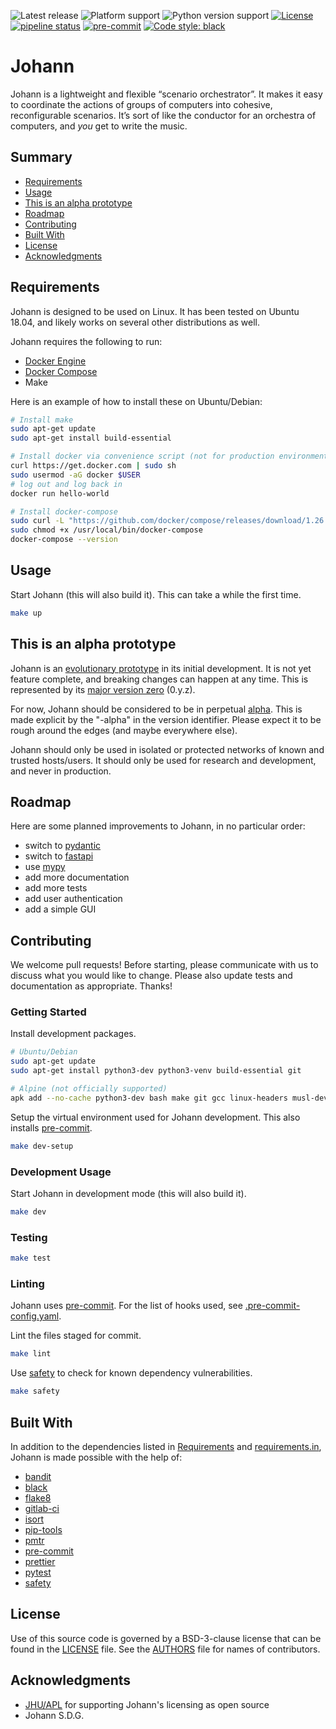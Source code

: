 ![Latest release](https://img.shields.io/github/v/release/johannsdg/johann?include_prereleases&sort=semver)
![Platform support](https://img.shields.io/badge/platform-linux-blue)
![Python version support](https://img.shields.io/badge/python-3.6%20%7C%203.7-blue)
[![License](https://img.shields.io/github/license/johannsdg/johann)](LICENSE)
[![pipeline status](https://gitlab.com/johannsdg/johann/badges/master/pipeline.svg)](https://gitlab.com/johannsdg/johann/-/commits/master)
[![pre-commit](https://img.shields.io/badge/pre--commit-enabled-brightgreen?logo=pre-commit&logoColor=white)](https://github.com/pre-commit/pre-commit)
[![Code style: black](https://img.shields.io/badge/code%20style-black-000000.svg)](https://github.com/psf/black)

# Johann

Johann is a lightweight and flexible “scenario orchestrator”. It makes it easy to
coordinate the actions of groups of computers into cohesive, reconfigurable scenarios.
It’s sort of like the conductor for an orchestra of computers, and _you_ get to write
the music.

## Summary

- [Requirements](#requirements)
- [Usage](#usage)
- [This is an alpha prototype](#this-is-an-alpha-prototype)
- [Roadmap](#roadmap)
- [Contributing](#contributing)
- [Built With](#built-with)
- [License](#license)
- [Acknowledgments](#acknowledgments)

## Requirements

Johann is designed to be used on Linux. It has been tested on Ubuntu 18.04, and likely
works on several other distributions as well.

Johann requires the following to run:

- [Docker Engine](https://docs.docker.com/engine/install/#server)
- [Docker Compose](https://docs.docker.com/compose/install/)
- Make

Here is an example of how to install these on Ubuntu/Debian:

```bash
# Install make
sudo apt-get update
sudo apt-get install build-essential

# Install docker via convenience script (not for production environments)
curl https://get.docker.com | sudo sh
sudo usermod -aG docker $USER
# log out and log back in
docker run hello-world

# Install docker-compose
sudo curl -L "https://github.com/docker/compose/releases/download/1.26.2/docker-compose-$(uname -s)-$(uname -m)" -o /usr/local/bin/docker-compose
sudo chmod +x /usr/local/bin/docker-compose
docker-compose --version
```

## Usage

Start Johann (this will also build it). This can take a while the first time.

```bash
make up
```

## This is an alpha prototype

Johann is an
[evolutionary prototype](https://en.wikipedia.org/wiki/Software_prototyping#Evolutionary_prototyping)
in its initial development. It is not yet feature complete, and breaking changes can
happen at any time. This is represented by its
[major version zero](https://semver.org/#spec-item-4) (0.y.z).

For now, Johann should be considered to be in perpetual
[alpha](https://en.wikipedia.org/wiki/Software_release_life_cycle#Alpha). This is made
explicit by the "-alpha" in the version identifier. Please expect it to be rough around
the edges (and maybe everywhere else).

Johann should only be used in isolated or protected networks of known and trusted
hosts/users. It should only be used for research and development, and never in
production.

## Roadmap

Here are some planned improvements to Johann, in no particular order:

- switch to [pydantic](https://github.com/samuelcolvin/pydantic)
- switch to [fastapi](https://github.com/tiangolo/fastapi)
- use [mypy](https://github.com/python/mypy)
- add more documentation
- add more tests
- add user authentication
- add a simple GUI

## Contributing

We welcome pull requests! Before starting, please communicate with us to discuss what
you would like to change. Please also update tests and documentation as appropriate.
Thanks!

### Getting Started

Install development packages.

```bash
# Ubuntu/Debian
sudo apt-get update
sudo apt-get install python3-dev python3-venv build-essential git

# Alpine (not officially supported)
apk add --no-cache python3-dev bash make git gcc linux-headers musl-dev
```

Setup the virtual environment used for Johann development. This also installs
[pre-commit](https://pre-commit.com/).

```bash
make dev-setup
```

### Development Usage

Start Johann in development mode (this will also build it).

```bash
make dev
```

### Testing

```bash
make test
```

### Linting

Johann uses [pre-commit](https://github.com/pre-commit/pre-commit). For the list of
hooks used, see [.pre-commit-config.yaml](.pre-commit-config.yaml).

Lint the files staged for commit.

```bash
make lint
```

Use [safety](https://github.com/pyupio/safety) to check for known dependency
vulnerabilities.

```bash
make safety
```

## Built With

In addition to the dependencies listed in [Requirements](#requirements) and
[requirements.in](requirements.in), Johann is made possible with the help of:

- [bandit](https://github.com/PyCQA/bandit)
- [black](https://github.com/psf/black)
- [flake8](https://gitlab.com/pycqa/flake8)
- [gitlab-ci](https://about.gitlab.com/topics/ci-cd/)
- [isort](https://github.com/timothycrosley/isort)
- [pip-tools](https://github.com/jazzband/pip-tools)
- [pmtr](https://github.com/troydhanson/pmtr)
- [pre-commit](https://github.com/pre-commit/pre-commit)
- [prettier](https://github.com/prettier/prettier)
- [pytest](https://github.com/pytest-dev/pytest)
- [safety](https://github.com/pyupio/safety)

## License

Use of this source code is governed by a BSD-3-clause license that can be found in the
[LICENSE](LICENSE) file. See the [AUTHORS](AUTHORS) file for names of contributors.

## Acknowledgments

- [JHU/APL](https://www.jhuapl.edu) for supporting Johann's licensing as open source
- Johann S.D.G.
